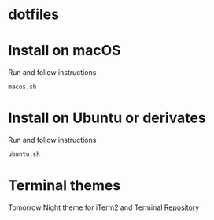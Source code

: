 # dotfiles

# Install on macOS

Run and follow instructions

	macos.sh

# Install on Ubuntu or derivates

Run and follow instructions

	ubuntu.sh

# Terminal themes

Tomorrow Night theme for iTerm2 and Terminal
[Repository](https://github.com/chriskempson/tomorrow-theme/)